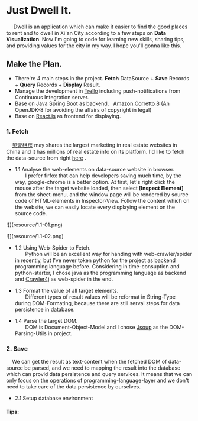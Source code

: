 # Just Dwell It.  
&nbsp;&nbsp;&nbsp;&nbsp; Dwell is an application which can make it easier to find the good places to rent and to dwell in Xi'an City according to a few steps on <b>Data Visualization</b>. Now I'm going to code for learning new skills, sharing tips, and providing values for the city in my way. I hope you'll gonna like this.  

## Make the Plan.   
+ There're 4 main steps in the project. <b>Fetch</b> DataSource + <b>Save</b> Records + <b>Query</b> Records + <b>Display</b> Result.  
+ Manage the development in [Trello](https://trello.com)  including push-notifications from Continuous Integration server.
+ Base on Java [Spring Boot](https://spring.io/projects/spring-boot) as backend. &nbsp; [Amazon Corretto 8](https://aws.amazon.com/blogs/opensource/amazon-corretto-no-cost-distribution-openjdk-long-term-support/)  (An OpenJDK-8 for avoiding the affairs of copyright in legal)  
+ Base on [React.js](https://reactjs.org/) as frontend for displaying.  


### 1. Fetch
&nbsp;&nbsp;&nbsp;&nbsp;[贝壳租房](https://xa.ke.com/) may shares the largest marketing in real estate websites in China and it has millions of real estate info on its platform. I'd like to fetch the data-source from right [here](https://xa.zu.ke.com/zufang) .  

- 1.1 Analyse the web-elements on data-source website in browser.  
&nbsp;&nbsp;&nbsp;&nbsp;&nbsp;&nbsp; I prefer firfox that can help developers saving much time, by the way, google-chrome is a better option. At first, let's right click the mouse after the target website loaded, then select <b>[Inspect Element]</b> from the sheet-menu, and the window page will be rendered by source code of HTML-elements in Inspector-View. Follow the content which on the website, we can easily locate every displaying element on the source code.  
<p><p>
![](resource/1.1-01.png)
<p><p>
![](resource/1.1-02.png)
<p><p>


- 1.2 Using Web-Spider to Fetch.  
&nbsp;&nbsp;&nbsp;&nbsp;&nbsp;&nbsp; Python will be an excellent way for handing with web-crawler/spider in recently, but I've never token python for the project as backend programming language before. Considering in time-consuption and python-starter, I chose java as the programming language as backend and [Crawler4j](https://github.com/yasserg/crawler4j) as web-spider in the end.  


- 1.3 Format the value of all target elements.  
&nbsp;&nbsp;&nbsp;&nbsp;&nbsp;&nbsp; Different types of result values will be reformat in String-Type during DOM-Formating, because there are still serval steps for data persistence in database.


- 1.4 Parse the target DOM.  
&nbsp;&nbsp;&nbsp;&nbsp;&nbsp;&nbsp; DOM is Document-Object-Model and I chose [Jsoup](https://jsoup.org/) as the DOM-Parsing-Utils in project.


### 2. Save
&nbsp;&nbsp;&nbsp;&nbsp;We can get the result as text-content when the fetched DOM of data-source be parsed, and we need to mapping the result into the database which can provid data persistence and query services. It means that we can only focus on the operations of programming-language-layer and we don't need to take care of the data persistence by ourselves.  

- 2.1 Setup database environment  
  


#### Tips:  






